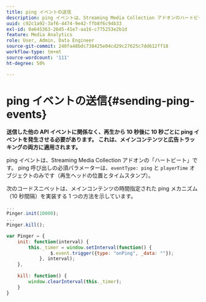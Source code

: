 ```yaml
---
title: ping イベントの送信
description: ping イベントは、Streaming Media Collection アドオンのハートビートです。 メインコンテンツまたは広告トラッキング用の時間指定 ping を送信する方法を説明します。
uuid: c92c1a92-3af6-4474-9e42-ffb8f6c94b33
exl-id: 0a645363-26d5-41e7-aa16-c775253e2b1d
feature: Media Analytics
role: User, Admin, Data Engineer
source-git-commit: 240fa48bdc738425e04cd29c27625c7dd612ff18
workflow-type: tm+mt
source-wordcount: '111'
ht-degree: 50%

---
```


# ping イベントの送信{#sending-ping-events}

**送信した他の API イベントに関係なく、再生から 10 秒後に 10 秒ごとに ping イベントを発生させる必要があります。 これは、メインコンテンツと広告トラッキングの両方に適用されます。**

ping イベントは、Streaming Media Collection アドオンの「ハートビート」です。 ping 呼び出しの必須パラメーターは、`eventType: ping` と `playerTime` オブジェクトのみです（再生ヘッドの位置とタイムスタンプ）。

次のコードスニペットは、メインコンテンツの時間指定された ping メカニズム（10 秒間隔）を実装する 1 つの方法を示しています。

```js
... 
Pinger.init(10000); 
... 
Pinger.kill();

var Pinger = { 
    init: function(interval) { 
        this._timer = window.setInterval(function() { 
                $.event.trigger({type: "onPing", _data: ""}); 
            }, interval); 
    }, 
     
    kill: function() { 
        window.clearInterval(this._timer); 
    } 
}
```

